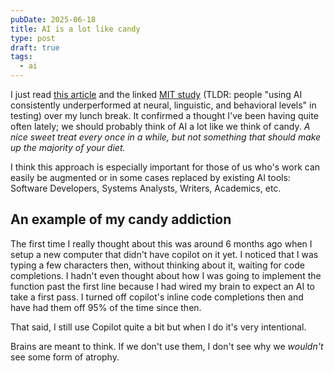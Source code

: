 ```yaml
---
pubDate: 2025-06-18
title: AI is a lot like candy
type: post
draft: true
tags:
  - ai
---
```

I just read [this article](https://time.com/7295195/ai-chatgpt-google-learning-school/) and the linked [MIT study](https://www.media.mit.edu/publications/your-brain-on-chatgpt/) (TLDR: people "using AI consistently underperformed at neural, linguistic, and behavioral levels" in testing) over my lunch break. It confirmed a thought I've been having quite often lately; we should probably think of AI a lot like we think of candy. *A nice sweet treat every once in a while, but not something that should make up the majority of your diet.*&#x20;

I think this approach is especially important for those of us who's work can easily be augmented or in some cases replaced by existing AI tools: Software Developers, Systems Analysts, Writers, Academics, etc.&#x20;

## An example of my candy addiction

The first time I really thought about this was around 6 months ago when I setup a new computer that didn't have copilot on it yet. I noticed that I was typing a few characters then, without thinking about it, waiting for code completions. I hadn't even thought about how I was going to implement the function past the first line because I had wired my brain to expect an AI to take a first pass. I turned off copilot's inline code completions then and have had them off 95% of the time since then.

That said, I still use Copilot quite a bit but when I do it's very intentional.&#x20;

&#x20;

Brains are meant to think. If we don't use them, I don't see why we *wouldn't* see some form of atrophy.&#x20;
